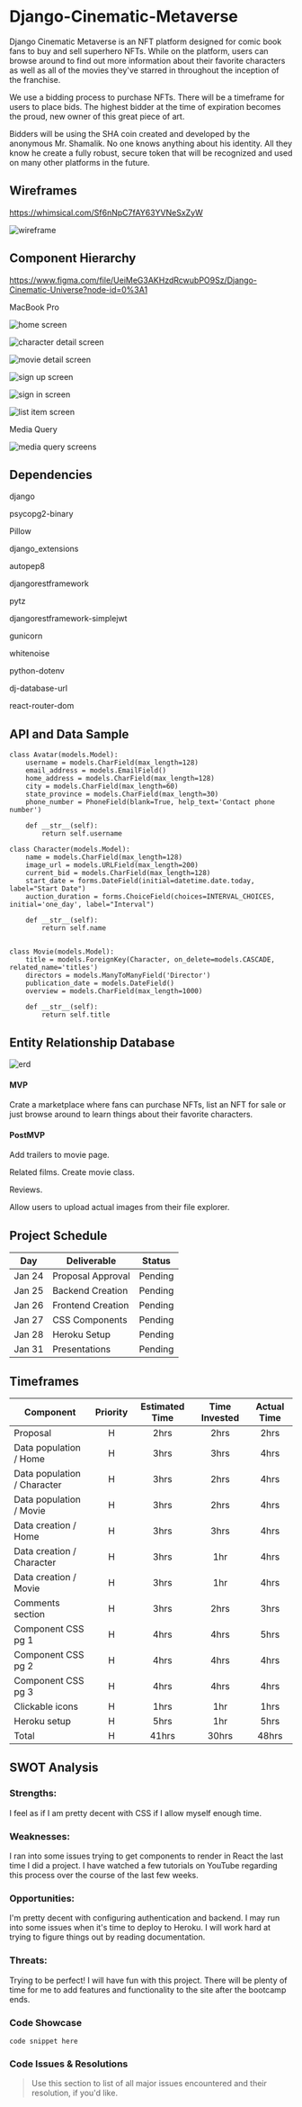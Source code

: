 # Django-Cinematic-Metaverse

Django Cinematic Metaverse is an NFT platform designed for comic book fans to buy and sell superhero NFTs. While on the platform, users can browse around to find out more information about their favorite characters as well as all of the movies they've starred in throughout the inception of the franchise.

We use a bidding process to purchase NFTs. There will be a timeframe for users to place bids. The highest bidder at the time of expiration becomes the proud, new owner of this great piece of art.

Bidders will be using the SHA coin created and developed by the anonymous Mr. Shamalik. No one knows anything about his identity. All they know he create a fully robust, secure token that will be recognized and used on many other platforms in the future.

## Wireframes

https://whimsical.com/Sf6nNpC7fAY63YVNeSxZyW

![wireframe](images/wireframe.png)

## Component Hierarchy

https://www.figma.com/file/UeiMeG3AKHzdRcwubPO9Sz/Django-Cinematic-Universe?node-id=0%3A1

MacBook Pro

![home screen](images/home.png)

![character detail screen](images/character_detail.png)

![movie detail screen](images/movie_detail.png)

![sign up screen](images/sign_up.png)

![sign in screen](images/sign_in.png)

![list item screen](images/list_item.png)

Media Query

![media query screens](images/media_query.png)

## Dependencies

django

psycopg2-binary

Pillow

django_extensions

autopep8

djangorestframework

pytz

djangorestframework-simplejwt

gunicorn

whitenoise

python-dotenv

dj-database-url

react-router-dom

## API and Data Sample

```
class Avatar(models.Model):
    username = models.CharField(max_length=128)
    email_address = models.EmailField()
    home_address = models.CharField(max_length=128)
    city = models.CharField(max_length=60)
    state_province = models.CharField(max_length=30)
    phone_number = PhoneField(blank=True, help_text='Contact phone number')

    def __str__(self):
        return self.username

class Character(models.Model):
    name = models.CharField(max_length=128)
    image_url = models.URLField(max_length=200)
    current_bid = models.CharField(max_length=128)
    start_date = forms.DateField(initial=datetime.date.today, label="Start Date")
    auction_duration = forms.ChoiceField(choices=INTERVAL_CHOICES, initial='one_day', label="Interval")

    def __str__(self):
        return self.name


class Movie(models.Model):
    title = models.ForeignKey(Character, on_delete=models.CASCADE, related_name='titles')
    directors = models.ManyToManyField('Director')
    publication_date = models.DateField()
    overview = models.CharField(max_length=1000)

    def __str__(self):
        return self.title
```

## Entity Relationship Database

![erd](images/entity_relationship_database.png)

#### MVP

Crate a marketplace where fans can purchase NFTs, list an NFT for sale or just browse around to learn things about their favorite characters.

#### PostMVP

Add trailers to movie page.

Related films. Create movie class.

Reviews.

Allow users to upload actual images from their file explorer.

## Project Schedule

| Day    | Deliverable       | Status  |
| ------ | ----------------- | ------- |
| Jan 24 | Proposal Approval | Pending |
| Jan 25 | Backend Creation  | Pending |
| Jan 26 | Frontend Creation | Pending |
| Jan 27 | CSS Components    | Pending |
| Jan 28 | Heroku Setup      | Pending |
| Jan 31 | Presentations     | Pending |

## Timeframes

| Component                   | Priority | Estimated Time | Time Invested | Actual Time |
| --------------------------- | :------: | :------------: | :-----------: | :---------: |
| Proposal                    |    H     |      2hrs      |     2hrs      |    2hrs     |
| Data population / Home      |    H     |      3hrs      |     3hrs      |    4hrs     |
| Data population / Character |    H     |      3hrs      |     2hrs      |    4hrs     |
| Data population / Movie     |    H     |      3hrs      |     2hrs      |    4hrs     |
| Data creation / Home        |    H     |      3hrs      |     3hrs      |    4hrs     |
| Data creation / Character   |    H     |      3hrs      |      1hr      |    4hrs     |
| Data creation / Movie       |    H     |      3hrs      |      1hr      |    4hrs     |
| Comments section            |    H     |      3hrs      |     2hrs      |    3hrs     |
| Component CSS pg 1          |    H     |      4hrs      |     4hrs      |    5hrs     |
| Component CSS pg 2          |    H     |      4hrs      |     4hrs      |    4hrs     |
| Component CSS pg 3          |    H     |      4hrs      |     4hrs      |    4hrs     |
| Clickable icons             |    H     |      1hrs      |      1hr      |    1hrs     |
| Heroku setup                |    H     |      5hrs      |      1hr      |    5hrs     |
| Total                       |    H     |     41hrs      |     30hrs     |    48hrs    |

## SWOT Analysis

### Strengths:

I feel as if I am pretty decent with CSS if I allow myself enough time.

### Weaknesses:

I ran into some issues trying to get components to render in React the last time I did a project. I have watched a few tutorials on YouTube regarding this process over the course of the last few weeks.

### Opportunities:

I'm pretty decent with configuring authentication and backend. I may run into some issues when it's time to deploy to Heroku. I will work hard at trying to figure things out by reading documentation.

### Threats:

Trying to be perfect! I will have fun with this project. There will be plenty of time for me to add features and functionality to the site after the bootcamp ends.

### Code Showcase

```
code snippet here
```

### Code Issues & Resolutions

> Use this section to list of all major issues encountered and their resolution, if you'd like.
